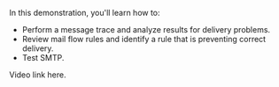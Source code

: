 In this demonstration, you'll learn how to:

- Perform a message trace and analyze results for delivery problems.
- Review mail flow rules and identify a rule that is preventing correct delivery.
- Test SMTP.

Video link here.